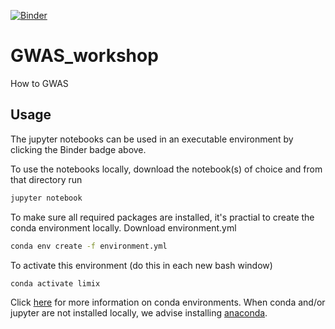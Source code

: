 [![Binder](https://mybinder.org/badge_logo.svg)](filiaultd/GWAS_workshop_CK.git/master)
# GWAS_workshop
How to GWAS

## Usage
The jupyter notebooks can be used in an executable environment by clicking the Binder badge above.

To use the notebooks locally, download the notebook(s) of choice and from that directory run

```bash
jupyter notebook
```

To make sure all required packages are installed, it's practial to create the conda environment locally.
Download environment.yml

```bash
conda env create -f environment.yml
```

To activate this environment (do this in each new bash window)

```bash
conda activate limix
```


Click [here](https://docs.conda.io/projects/conda/en/latest/user-guide/tasks/manage-environments.html#sharing-an-environment) for more information on conda environments.
When conda and/or jupyter are not installed locally, we advise installing [anaconda](https://www.anaconda.com/distribution/).
